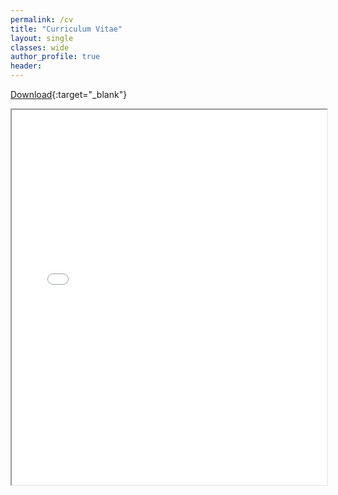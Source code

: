 ```yaml
---
permalink: /cv
title: "Curriculum Vitae"
layout: single
classes: wide
author_profile: true
header:
---
```


[Download](/assets/docs/YuThomas_HonorsThesis.pdf){:target="_blank"}
<iframe src="/pdfjs-4.8.69-dist/web/viewer.html?file=/assets/docs/YuThomas_CV.pdf" width="100%" height="600px"></iframe>
